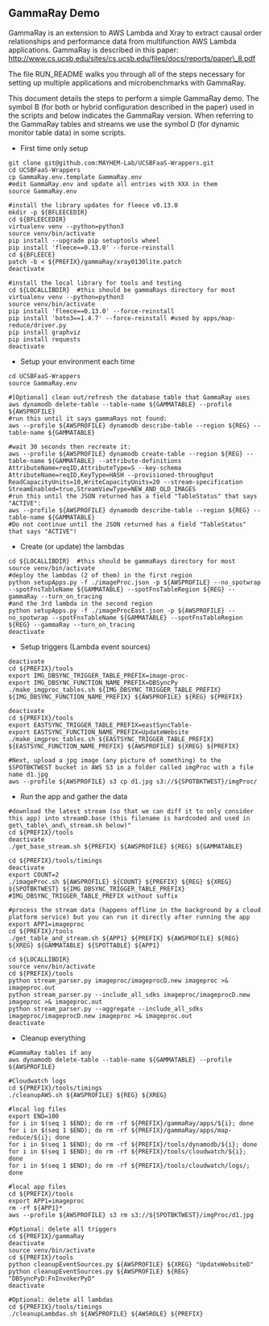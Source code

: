 ## GammaRay Demo

GammaRay is an extension to AWS Lambda and Xray to extract causal order relationships and performance data from multifunction AWS Lambda applications.  GammaRay is described in this paper: http://www.cs.ucsb.edu/sites/cs.ucsb.edu/files/docs/reports/paper\_8.pdf

The file RUN\_README walks you through all of the steps necessary for setting up multiple applications and microbenchmarks with GammaRay. 

This document details the steps to perform a simple GammaRay demo.  The symbol B (for both or hybrid configuration described in the paper) used in the scripts and below indicates the GammaRay version.  When referring to the GammaRay tables and streams we use the symbol D (for dynamic monitor table data) in some scripts.

* First time only setup
```
git clone git@github.com:MAYHEM-Lab/UCSBFaaS-Wrappers.git
cd UCSBFaaS-Wrappers
cp GammaRay.env.template GammaRay.env
#edit GammaRay.env and update all entries with XXX in them
source GammaRay.env  

#install the library updates for fleece v0.13.0
mkdir -p ${BFLEECEDIR}
cd ${BFLEECEDIR}
virtualenv venv --python=python3
source venv/bin/activate
pip install --upgrade pip setuptools wheel
pip install 'fleece==0.13.0' --force-reinstall
cd ${BFLEECE}
patch -b < ${PREFIX}/gammaRay/xray0130lite.patch
deactivate

#install the local library for tools and testing
cd ${LOCALLIBDIR}  #this should be gammaRays directory for most 
virtualenv venv --python=python3
source venv/bin/activate
pip install 'fleece==0.13.0' --force-reinstall 
pip install 'boto3==1.4.7' --force-reinstall #used by apps/map-reduce/driver.py
pip install graphviz
pip install requests
deactivate
```

* Setup your environment each time
```
cd UCSBFaaS-Wrappers
source GammaRay.env  

#[Optional] clean out/refresh the database table that GammaRay uses
aws dynamodb delete-table --table-name ${GAMMATABLE} --profile ${AWSPROFILE}
#run this until it says gammaRays not found:
aws --profile ${AWSPROFILE} dynamodb describe-table --region ${REG} --table-name ${GAMMATABLE}

#wait 30 seconds then recreate it:
aws --profile ${AWSPROFILE} dynamodb create-table --region ${REG} --table-name ${GAMMATABLE} --attribute-definitions AttributeName=reqID,AttributeType=S --key-schema AttributeName=reqID,KeyType=HASH --provisioned-throughput ReadCapacityUnits=10,WriteCapacityUnits=20 --stream-specification StreamEnabled=true,StreamViewType=NEW_AND_OLD_IMAGES
#run this until the JSON returned has a field "TableStatus" that says "ACTIVE":
aws --profile ${AWSPROFILE} dynamodb describe-table --region ${REG} --table-name ${GAMMATABLE}
#Do not continue until the JSON returned has a field "TableStatus" that says "ACTIVE"!
```

* Create (or update) the lambdas
```
cd ${LOCALLIBDIR}  #this should be gammaRays directory for most 
source venv/bin/activate
#deploy the lambdas (2 of them) in the first region
python setupApps.py -f ./imageProc.json -p ${AWSPROFILE} --no_spotwrap --spotFnsTableName ${GAMMATABLE} --spotFnsTableRegion ${REG} --gammaRay --turn_on_tracing
#and the 3rd lambda in the second region
python setupApps.py -f ./imageProcEast.json -p ${AWSPROFILE} --no_spotwrap --spotFnsTableName ${GAMMATABLE} --spotFnsTableRegion ${REG} --gammaRay --turn_on_tracing
deactivate
```

* Setup triggers (Lambda event sources)
```
deactivate
cd ${PREFIX}/tools
export IMG_DBSYNC_TRIGGER_TABLE_PREFIX=image-proc- 
export IMG_DBSYNC_FUNCTION_NAME_PREFIX=DBSyncPy
./make_imgproc_tables.sh ${IMG_DBSYNC_TRIGGER_TABLE_PREFIX} ${IMG_DBSYNC_FUNCTION_NAME_PREFIX} ${AWSPROFILE} ${REG} ${PREFIX}

deactivate
cd ${PREFIX}/tools
export EASTSYNC_TRIGGER_TABLE_PREFIX=eastSyncTable-
export EASTSYNC_FUNCTION_NAME_PREFIX=UpdateWebsite
./make_imgproc_tables.sh ${EASTSYNC_TRIGGER_TABLE_PREFIX} ${EASTSYNC_FUNCTION_NAME_PREFIX} ${AWSPROFILE} ${XREG} ${PREFIX}

#Next, upload a jpg image (any picture of something) to the $SPOTBKTWEST bucket in AWS S3 in a folder called imgProc with a file name d1.jpg
aws --profile ${AWSPROFILE} s3 cp d1.jpg s3://${SPOTBKTWEST}/imgProc/

```

* Run the app and gather the data
```
#download the latest stream (so that we can diff it to only consider this app) into streamD.base (this filename is hardcoded and used in get\_table\_and\_stream.sh below)"
cd ${PREFIX}/tools 
deactivate
./get_base_stream.sh ${PREFIX} ${AWSPROFILE} ${REG} ${GAMMATABLE}

cd ${PREFIX}/tools/timings
deactivate
export COUNT=2
./imageProc.sh ${AWSPROFILE} ${COUNT} ${PREFIX} ${REG} ${XREG} ${SPOTBKTWEST} ${IMG_DBSYNC_TRIGGER_TABLE_PREFIX} #IMG_DBSYNC_TRIGGER_TABLE_PREFIX without suffix

#process the stream data (happens offline in the background by a cloud platform service) but you can run it directly after running the app
export APP1=imageproc
cd ${PREFIX}/tools 
./get_table_and_stream.sh ${APP1} ${PREFIX} ${AWSPROFILE} ${REG} ${XREG} ${GAMMATABLE} ${SPOTTABLE} ${APP1}

cd ${LOCALLIBDIR}  
source venv/bin/activate
cd ${PREFIX}/tools
python stream_parser.py imageproc/imageprocD.new imageproc >& imageproc.out
python stream_parser.py --include_all_sdks imageproc/imageprocD.new imageproc >& imageproc.out
python stream_parser.py --aggregate --include_all_sdks imageproc/imageprocD.new imageproc >& imageproc.out
deactivate
```

* Cleanup everything 
```
#GammaRay tables if any
aws dynamodb delete-table --table-name ${GAMMATABLE} --profile ${AWSPROFILE}

#Cloudwatch logs
cd ${PREFIX}/tools/timings
./cleanupAWS.sh ${AWSPROFILE} ${REG} ${XREG}

#local log files 
export END=100
for i in $(seq 1 $END); do rm -rf ${PREFIX}/gammaRay/apps/${i}; done
for i in $(seq 1 $END); do rm -rf ${PREFIX}/gammaRay/apps/map-reduce/${i}; done
for i in $(seq 1 $END); do rm -rf ${PREFIX}/tools/dynamodb/${i}; done
for i in $(seq 1 $END); do rm -rf ${PREFIX}/tools/cloudwatch/${i}; done
for i in $(seq 1 $END); do rm -rf ${PREFIX}/tools/cloudwatch/logs/; done

#local app files
cd ${PREFIX}/tools
export APP1=imageproc
rm -rf ${APP1}*
aws --profile ${AWSPROFILE} s3 rm s3://${SPOTBKTWEST}/imgProc/d1.jpg

#Optional: delete all triggers
cd ${PREFIX}/gammaRay
deactivate
source venv/bin/activate
cd ${PREFIX}/tools
python cleanupEventSources.py ${AWSPROFILE} ${XREG} "UpdateWebsiteD"
python cleanupEventSources.py ${AWSPROFILE} ${REG} "DBSyncPyD:FnInvokerPyD"
deactivate

#Optional: delete all lambdas
cd ${PREFIX}/tools/timings
./cleanupLambdas.sh ${AWSPROFILE} ${AWSROLE} ${PREFIX}
```


